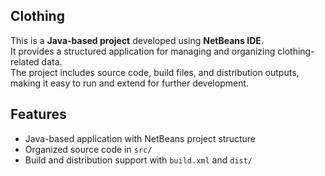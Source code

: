## Clothing

This is a **Java-based project** developed using **NetBeans IDE**.  
It provides a structured application for managing and organizing clothing-related data.  
The project includes source code, build files, and distribution outputs, making it easy to run and extend for further development.

## Features
- Java-based application with NetBeans project structure
- Organized source code in `src/`
- Build and distribution support with `build.xml` and `dist/`
 
